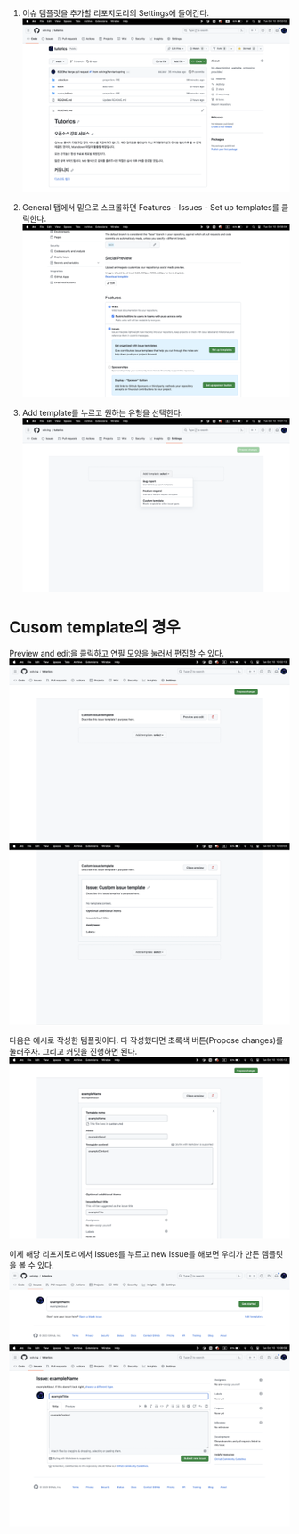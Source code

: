 1. 이슈 템플릿을 추가할 리포지토리의 Settings에 들어간다.
![](../../public/git-github-issue-template-1.png)

2. General 탭에서 밑으로 스크롤하면 Features - Issues - Set up templates를 클릭한다.
![](../../public/git-github-issue-template-2.png)

1. Add template를 누르고 원하는 유형을 선택한다.
![](../../public/git-github-issue-template-3.png)

# Cusom template의 경우
Preview and edit을 클릭하고 연필 모양을 눌러서 편집할 수 있다.
![](../../public/git-github-issue-template-4.png)
![](../../public/git-github-issue-template-5.png)

다음은 예시로 작성한 템플릿이다. 다 작성했다면 초록색 버튼(Propose changes)를 눌러주자.
그리고 커밋을 진행하면 된다.
![](../../public/git-github-issue-template-6.png)

이제 해당 리포지토리에서 Issues를 누르고 new Issue를 해보면 우리가 만든 템플릿을 볼 수 있다.
![](../../public/git-github-issue-template-7.png)
![](../../public/git-github-issue-template-8.png)